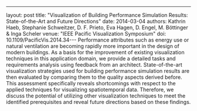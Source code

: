 ---
layout: post
title: "Visualization of Building Performance Simulation Results: State-of-the-Art and Future Directions"
date: 2014-03-04
authors: Kathrin Haeb, Stephanie Schweitzer, D. F. Prieto, Eva Hagen, D. Engel, M. Böttinger & Inga Scheler
venue: "IEEE Pacific Visualization Symposium"
doi: 10.1109/PacificVis.2014.34---
Performance attributes such as energy use or natural ventilation are becoming rapidly more important in the design of modern buildings. As a basis for the improvement of existing visualization techniques in this application domain, we provide a detailed tasks and requirements analysis using feedback from an architect. State-of-the-art visualization strategies used for building performance simulation results are then evaluated by comparing them to the quality aspects derived before. This assessment specifically reveals shortcomings with respect to the applied techniques for visualizing spatiotemporal data. Therefore, we discuss the potential of utilizing other visualization techniques to meet the identified prerequisites and reveal future directions based on these findings.
